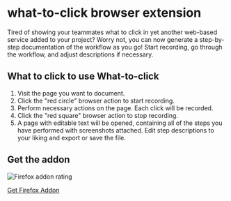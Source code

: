 # what-to-click browser extension

Tired of showing your teammates what to click in yet another web-based service added to your project? Worry not, you can now generate a step-by-step documentation of the workflow as you go! Start recording, go through the workflow, and adjust descriptions if necessary.

## What to click to use What-to-click

1. Visit the page you want to document.
1. Click the "red circle" browser action to start recording.
1. Perform necessary actions on the page. Each click will be recorded.
1. Click the "red square" browser action to stop recording.
1. A page with editable text will be opened, containing all of the steps you have performed with screenshots attached. Edit step descriptions to your liking and export or save the file.

## Get the addon

![Firefox addon rating](https://shields.io/amo/stars/what-to-click)

[Get Firefox Addon](https://addons.mozilla.org/firefox/addon/what-to-click/)
